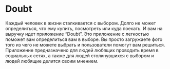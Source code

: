# Doubt
Каждый человек в жизни сталкивается с выбором. Долго не может определиться, что ему купить, посмотреть или куда поехать. 
И вам на выручку идет приложение “Doubt”. Это приложение с легкостью поможет вам определиться вам в выборе. 
Вы просто загружаете фото того из чего не можете выбрать и пользователи помогут вам решиться.
Приложение предназначено для людей любящих проводить время в социальных сетях, 
а также для людей столкнувшихся с выбором и людей любящие делится своим мнением.
